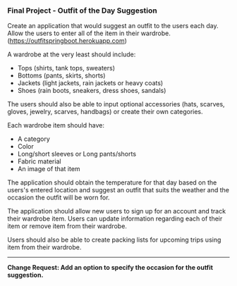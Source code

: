### Final Project - Outfit of the Day Suggestion

Create an application that would suggest an outfit to the users each day. Allow the users to enter all of the item in
their wardrobe.(https://outfitspringboot.herokuapp.com)

A wardrobe at the very least should include:

- Tops (shirts, tank tops, sweaters)
- Bottoms (pants, skirts, shorts)
- Jackets (light jackets, rain jackets or heavy coats)
- Shoes (rain boots, sneakers, dress shoes, sandals)

The users should also be able to input optional accessories (hats, scarves, gloves, jewelry, scarves, handbags) or
create their own categories.

Each wardrobe item should have:

- A category
- Color
- Long/short sleeves or Long pants/shorts
- Fabric material
- An image of that item

The application should obtain the temperature for that day based on the users's entered location and suggest an outfit
that suits the weather and the occasion the outfit will be worn for.

The application should allow new users to sign up for an account and track their wardrobe item. Users can update
information regarding each of their item or remove item from their wardrobe.

Users should also be able to create packing lists for upcoming trips using item from their wardrobe.

--------------------------------
**Change Request: Add an option to specify the occasion for the outfit suggestion.**